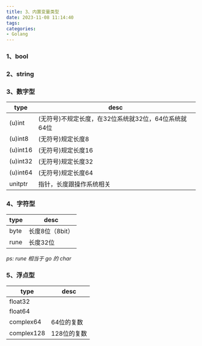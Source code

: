 ```yaml
---
title: 3、内置变量类型
date: 2023-11-08 11:14:40
tags:
categories:
- Golang
---
```


### 1、bool

### 2、string

### 3、数字型
| type     | desc                                                 |
| -------- | ---------------------------------------------------- |
| (u)int   | (无符号)不规定长度，在32位系统就32位，64位系统就64位 |
| (u)int8  | (无符号)规定长度8                                    |
| (u)int16 | (无符号)规定长度16                                   |
| (u)int32 | (无符号)规定长度32                                   |
| (u)int64 | (无符号)规定长度64                                   |
| unitptr  | 指针，长度跟操作系统相关                             |

### 4、字符型
| type | desc            |
| ---- | --------------- |
| byte | 长度8位（8bit） |
| rune | 长度32位        |
*ps: rune 相当于 go 的 char*

### 5、浮点型
| type       | desc        |
| ---------- | ----------- |
| float32    |             |
| float64    |             |
| complex64  | 64位的复数  |
| complex128 | 128位的复数 |